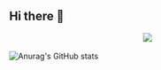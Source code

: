 ## Hi there 👋

<!--
**dohker/dohker** is a ✨ _special_ ✨ repository because its `README.md` (this file) appears on your GitHub profile.

Here are some ideas to get you started:

- 🔭 I’m currently working on ...
- 🌱 I’m currently learning ...
- 👯 I’m looking to collaborate on ...
- 🤔 I’m looking for help with ...
- 💬 Ask me about ...
- 📫 How to reach me: ...
- 😄 Pronouns: ...
- ⚡ Fun fact: ...
-->

<div align="center">
  <img src="https://ziadoua.github.io/m3-Markdown-Badges/badges/FastAPI/fastapi1.svg" />&nbsp
<!--   <img src="https://img.shields.io/badge/javascript-F7DF1E.svg?style=for-the-badge&logo=javascript&logoColor=20232a" />&nbsp -->
<!--   <img src="https://img.shields.io/badge/html5-E34F26.svg?style=for-the-badge&logo=html5&logoColor=white" />&nbsp -->
</div>

![Anurag's GitHub stats](https://github-readme-stats.vercel.app/api?username=dohker&show_icons=true&theme=radical)

